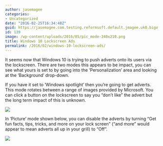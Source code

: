 ```yaml
---
author: jasemagee
categories:
- Uncategorized
date: "2016-02-25T16:34:48Z"
guid: https://jasemagee.com.testing.reformsoft.default.jmagee.uk0.bigv.io/?p=139
id: 139
image: /wp-content/uploads/2016/05/pic_mode-340x210.png
title: Windows 10 Lockscreen Ads
permalink: /2016/02/windows-10-lockscreen-ads/
---
```

It seems now that Windows 10 is trying to push adverts onto its users via the lockscreen. There are two modes this appears to be impact, you can see what yours is set to by going into the ‘Personalization’ area and looking at the ‘Background’ drop-down.

If you have it set to ‘Windows spotlight’ then you’re going to get adverts. This mode rotates between a range of images provided by Microsoft. You can click a button on the lockscreen to say you “don’t like” the advert but the long term impact of this is unknown. 

<div class="center-align">
<img class="responsive-img" src="/wp-content/uploads/2016/05/spot_mode.png" />
</div>

In ‘Picture’ mode shown below, you can disable the adverts by turning “Get fun facts, tips, tricks, and more on your lock screen” (“and more” would appear to mean adverts all up in your grill) to “Off”. 

<div class="center-align">
<img class="responsive-img" src="/wp-content/uploads/2016/05/pic_mode.png" />
</div>